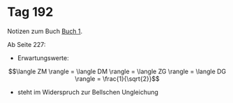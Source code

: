 # Tag 192

Notizen zum Buch [Buch 1](../Buch1.md).

Ab Seite 227:
* Erwartungswerte:
```math
\langle ZM \rangle = \langle DM \rangle = \langle ZG \rangle = \langle DG \rangle = \frac{1}{\sqrt{2}}
```
* steht im Widerspruch zur Bellschen Ungleichung
